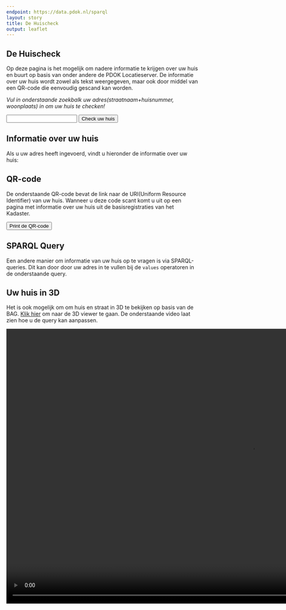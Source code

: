```yaml
---
endpoint: https://data.pdok.nl/sparql
layout: story
title: De Huischeck
output: leaflet
---
```


<script type="text/javascript" src="/apps/huischeck/jquery.qrcode.min.js"></script>
<script type="text/javascript" src="/apps/huischeck/jquery.qrcode.js"></script>
<script type="text/javascript" src="/apps/huischeck/qrcode.js"></script>


## De Huischeck
Op deze pagina is het mogelijk om nadere informatie te krijgen over uw huis en buurt op basis van onder andere de PDOK Locatieserver. 
De informatie over uw huis wordt zowel als tekst weergegeven, maar ook door middel van een QR-code die eenvoudig gescand kan worden.

*Vul in onderstaande zoekbalk uw adres(straatnaam+huisnummer, woonplaats) in om uw huis te checken!*

  <div>
    <input name="q" id="adres" value=""> 
    <button id='huischeck_now'>Check uw huis</button>
    <script type="text/javascript" src="/apps/huischeck/huischeck_fetch.js"></script>
  </div>

## Informatie over uw huis
Als u uw adres heeft ingevoerd, vindt u hieronder de informatie over uw huis:

<div>
<p id="AdressInfo"> 
</p>
</div>

## QR-code
De onderstaande QR-code bevat de link naar de URI(Uniform Resource Identifier) van uw huis. Wanneer u deze 
code scant komt u uit op een pagina met informatie over uw huis uit de basisregistraties van het Kadaster.

<div id="qrcodeCanvas">

</div>
<button id='printQRcode'>Print de QR-code</button>
 
## SPARQL Query
Een andere manier om informatie van uw huis op te vragen is via SPARQL-queries. Dit kan 
door door uw adres in te vullen bij de <code>values</code> operatoren in de onderstaande query.

<div data-query
     data-query-sparql="huischeck_sparql.rq">
</div>

## Uw huis in 3D
Het is ook mogelijk om om huis en straat in 3D te bekijken op basis van de BAG. [Klik hier](https://stories.triply.cc/kadaster/3d-bag/) 
om naar de 3D viewer te gaan.
De onderstaande video laat zien hoe u de query kan aanpassen.

<video width="1280" height="720" controls>
  <source src="3Dbag_voorbeeld.mp4" type="video/mp4">
  Your browser does not support the video tag.
</video>
